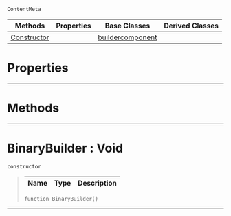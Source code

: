  `ContentMeta`

|Methods|Properties|Base Classes|Derived Classes|
|---|---|---|---|
|[ Constructor](https://plasmaengine.github.io/PlasmaDocs/Plasma1/C++/code_reference/class_reference/binarybuilder.markdown#binarybuilder-void)| |[buildercomponent](https://plasmaengine.github.io/PlasmaDocs/Plasma1/C++/code_reference/class_reference/buildercomponent.markdown)| |


 #  Properties


---  
 #  Methods


---  
 #  BinaryBuilder : Void

 `constructor`

> 
> |Name|Type|Description|
> |---|---|---|
> ``` lang=cpp, name=Lightning
> function BinaryBuilder()
> ``` 


---  
 

 